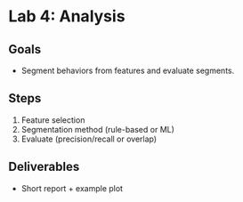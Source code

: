 # Lab 4: Analysis

## Goals
- Segment behaviors from features and evaluate segments.

## Steps
1. Feature selection
2. Segmentation method (rule-based or ML)
3. Evaluate (precision/recall or overlap)

## Deliverables
- Short report + example plot
